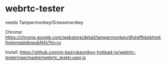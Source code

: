 # webrtc-tester

needs Tampermonkey/Greesemonkey

Chrome:
https://chrome.google.com/webstore/detail/tampermonkey/dhdgffkkebhmkfjojejmpbldmpobfkfo?hl=ru

Install:
https://github.com/m-bezrukavnikov-hotlead-io/webrtc-tester/raw/master/webrtc_tester.user.js
